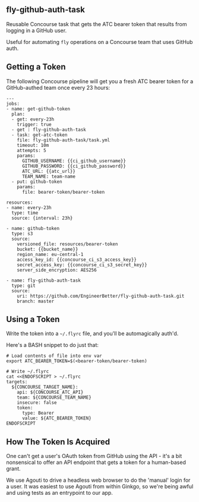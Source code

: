 ## fly-github-auth-task

Reusable Concourse task that gets the ATC bearer token that results from logging in a GitHub user.

Useful for automating `fly` operations on a Concourse team that uses GitHub auth.

## Getting a Token

The following Concourse pipeline will get you a fresh ATC bearer token for a GitHub-authed team once every 23 hours:

```
---
jobs:
- name: get-github-token
  plan:
  - get: every-23h
    trigger: true
  - get : fly-github-auth-task
  - task: get-atc-token
    file: fly-github-auth-task/task.yml
    timeout: 10m
    attempts: 5
    params:
      GITHUB_USERNAME: {{ci_github_username}}
      GITHUB_PASSWORD: {{ci_github_password}}
      ATC_URL: {{atc_url}}
      TEAM_NAME: team-name
  - put: github-token
    params:
      file: bearer-token/bearer-token

resources:
- name: every-23h
  type: time
  source: {interval: 23h}

- name: github-token
  type: s3
  source:
    versioned_file: resources/bearer-token
    bucket: {{bucket_name}}
    region_name: eu-central-1
    access_key_id: {{concourse_ci_s3_access_key}}
    secret_access_key: {{concourse_ci_s3_secret_key}}
    server_side_encryption: AES256

- name: fly-github-auth-task
  type: git
  source:
    uri: https://github.com/EngineerBetter/fly-github-auth-task.git
    branch: master
```

## Using a Token

Write the token into a `~/.flyrc` file, and you'll be automagically auth'd.

Here's a BASH snippet to do just that:

```
# Load contents of file into env var
export ATC_BEARER_TOKEN=$(<bearer-token/bearer-token)

# Write ~/.flyrc
cat <<ENDOFSCRIPT > ~/.flyrc
targets:
  ${CONCOURSE_TARGET_NAME}:
    api: ${CONCOURSE_ATC_API}
    team: ${CONCOURSE_TEAM_NAME}
    insecure: false
    token:
      type: Bearer
      value: ${ATC_BEARER_TOKEN}
ENDOFSCRIPT
```

## How The Token Is Acquired

One can't get a user's OAuth token from GitHub using the API - it's a bit nonsensical to offer an API endpoint that gets a token for a human-based grant.

We use Agouti to drive a headless web browser to do the 'manual' login for a user. It was easiest to use Agouti from within Ginkgo, so we're being awful and using tests as an entrypoint to our app.